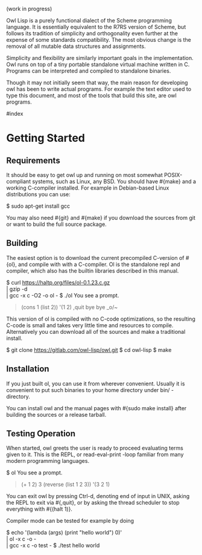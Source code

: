 (work in progress)

Owl Lisp is a purely functional dialect of the Scheme programming language. It
is essentially equivalent to the R7RS version of Scheme, but follows its
tradition of simplicity and orthogonality even further at the expense of some
standards compatibility. The most obvious change is the removal of all mutable
data structures and assignments.

Simplicity and flexibility are similarly important goals in the implementation.
Owl runs on top of a tiny portable standalone virtual machine written
in C. Programs can be interpreted and compiled to standalone binaries.

Though it may not initially seem that way, the main reason for developing owl 
has been to write actual programs. For example the text editor used to type 
this document, and most of the tools that build this site, are owl programs.


#index

# Getting Started

## Requirements

It should be easy to get owl up and running on most somewhat POSIX-compliant
systems, such as Linux, any BSD. You should have #{make} and a working C-compiler
installed. For example in Debian-based Linux distributions you can use:

   $ sudo apt-get install gcc

You may also need #{git} and #{make} if you download the sources from git or
want to build the full source package.


## Building

The easiest option is to download the current precompiled C-version of #{ol},
and compile with with a C-compiler. Ol is the standalone repl and compiler,
which also has the builtin libraries described in this manual.

   $ curl https://haltp.org/files/ol-0.1.23.c.gz \
      | gzip -d \
      | gcc -x c -O2 -o ol -
   $ ./ol
   You see a prompt.
   > (cons 1 (list 2))
   '(1 2)
   > ,quit
   bye bye _o/~

This version of ol is compiled with no C-code optimizations, so the resulting
C-code is small and takes very little time and resources to compile.
Alternatively you can download all of the sources and make a traditional
install.

   $ git clone https://gitlab.com/owl-lisp/owl.git
   $ cd owl-lisp
   $ make


## Installation

If you just built ol, you can use it from wherever convenient. Usually it is
convenient to put such binaries to your home directory under bin/ -directory.

You can install owl and the manual pages with #{sudo make install} after building
the sources or a release tarball.


## Testing Operation

When started, owl greets the user is ready to proceed evaluating terms given to
it. This is the REPL, or read-eval-print -loop familiar from many modern
programming languages.

   $ ol
   You see a prompt.
   > (+ 1 2)
   3
   > (reverse (list 1 2 3))
   '(3 2 1)
   >

You can exit owl by pressing Ctrl-d, denoting end of input in UNIX, asking the
REPL to exit via #{,quit}, or by asking the thread scheduler to stop everything with
#{(halt 1)}.

Compiler mode can be tested for example by doing

   $ echo '(lambda (args) (print "hello world") 0)' \
      | ol  -x c -o - \
      | gcc -x c -o test -
   $ ./test
   hello world



